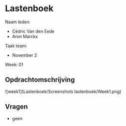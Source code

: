 # Lastenboek

Naam leden: 
- Cédric Van den Eede
- Aron Marckx

Taak team:
- November 2

Week: 01

## Opdrachtomschrijving 
![week1](Lastenboek/Screenshots lastenboek/Week1.png)

## Vragen
- geen
